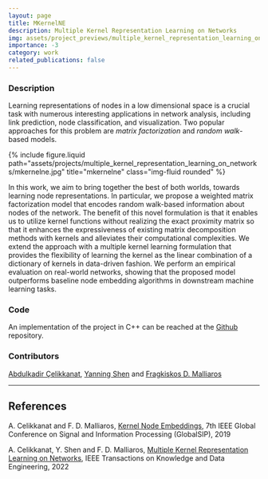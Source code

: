 ```yaml
---
layout: page
title: MKernelNE
description: Multiple Kernel Representation Learning on Networks
img: assets/project_previews/multiple_kernel_representation_learning_on_networks.png
importance: -3
category: work
related_publications: false
---
```


### Description

Learning representations of nodes in a low dimensional space is a crucial task with numerous interesting applications in network analysis, including link prediction, node classification, and visualization. Two popular approaches for this problem are <i>matrix factorization</i> and <i>random walk</i>-based models. 

<div class="row justify-content-sm-center">
    <div class="col-sm-12 mt-3 mt-md-0">
        {% include figure.liquid path="assets/projects/multiple_kernel_representation_learning_on_networks/mkernelne.jpg" title="mkernelne" class="img-fluid rounded" %}
    </div>
</div>

In this work, we aim to bring together the best of both worlds, towards learning node representations. In particular, we propose a weighted matrix factorization model that encodes random walk-based information about nodes of the network. The benefit of this novel formulation is that it enables us to utilize kernel functions without realizing the exact proximity matrix so that it enhances the expressiveness of existing matrix decomposition methods with kernels and alleviates their computational complexities. We extend the approach with a multiple kernel learning formulation that provides the flexibility of learning the kernel as the linear combination of a dictionary of kernels in data-driven fashion. We perform an empirical evaluation on real-world networks, showing that the proposed model outperforms baseline node embedding algorithms in downstream machine learning tasks.

### Code
An implementation of the project in C++ can be reached at the [Github](https://github.com/abdcelikkanat/kernelNE) repository.

### Contributors
[Abdulkadir Çelikkanat](http://abdcelikkanat.github.io/), [Yanning Shen](https://sites.google.com/uci.edu/yanning-shen/) and [Fragkiskos D. Malliaros](http://fragkiskos.me)

---
## References
A. Celikkanat and F. D. Malliaros, [Kernel Node Embeddings](https://doi.org/10.1109/GlobalSIP45357.2019.8969363), 7th IEEE Global Conference on Signal and Information Processing (GlobalSIP), 2019

A. Celikkanat,  Y. Shen and F. D. Malliaros, [Multiple Kernel Representation Learning on Networks](https://doi.org/10.1109/TKDE.2022.3172048), IEEE Transactions on Knowledge and Data Engineering, 2022
